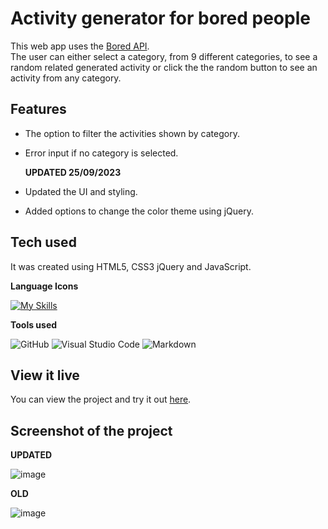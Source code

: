 # Activity generator for bored people

This web app uses the [Bored API](https://www.boredapi.com/).  
The user can either select a category, from 9 different categories, to see a random related generated activity or click the the random button to see
an activity from any category.

## Features

- The option to filter the activities shown by category.
- Error input if no category is selected.

  **UPDATED 25/09/2023**

- Updated the UI and styling.
- Added options to change the color theme using jQuery.

## Tech used

It was created using HTML5, CSS3 jQuery and JavaScript.

**Language Icons**

[![My Skills](https://skillicons.dev/icons?i=html,css,jquery,js,git&perline=9)](https://skillicons.dev)

**Tools used**

![GitHub](https://camo.githubusercontent.com/cca71357fe98ec5f8cd6ebab9044ad2901f4b64ebda379ac81608ed9f1caa1a0/68747470733a2f2f696d672e736869656c64732e696f2f7374617469632f76313f7374796c653d666f722d7468652d6261646765266d6573736167653d47697448756226636f6c6f723d313831373137266c6f676f3d476974487562266c6f676f436f6c6f723d464646464646266c6162656c3d) ![Visual Studio Code](https://img.shields.io/badge/Visual%20Studio%20Code-0078d7.svg?style=for-the-badge&logo=visual-studio-code&logoColor=white) ![Markdown](https://img.shields.io/badge/markdown-%23000000.svg?style=for-the-badge&logo=markdown&logoColor=white)

## View it live

You can view the project and try it out [here]().

## Screenshot of the project

**UPDATED**

![image](https://github.com/Rclarkeweb/are-you-bored/assets/108008511/739aab63-6ce3-41aa-a793-e1bad82205ca)

**OLD**

![image](https://github.com/Rclarkeweb/are-you-bored/assets/108008511/547f3663-f973-4521-a024-0ab6b5e3cb21)
